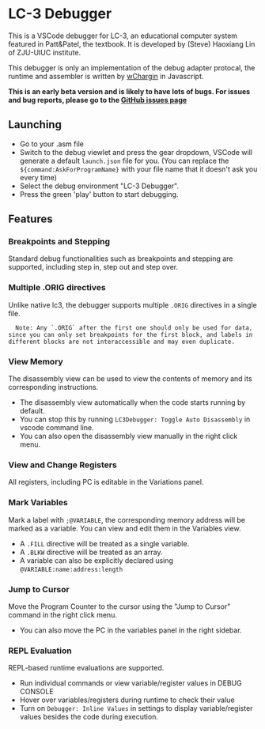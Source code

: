 # LC-3 Debugger

This is a VSCode debugger for LC-3, an educational computer system featured in Patt&Patel, the textbook. It is developed by (Steve) Haoxiang Lin of ZJU-UIUC institute.

This debugger is only an implementation of the debug adapter protocal, the runtime and assembler is written by [wChargin](https://github.com/wchargin/lc3web) in Javascript.

**This is an early beta version and is likely to have lots of bugs. For issues and bug reports, please go to the [GitHub issues page](https://github.com/TheJavaNoob/lc3debugger/issues)**

## Launching
* Go to your .asm file
* Switch to the debug viewlet and press the gear dropdown, VSCode will generate a default `launch.json` file for you. (You can replace the `${command:AskForProgramName}` with your file name that it doesn't ask you every time)
* Select the debug environment "LC-3 Debugger".
* Press the green 'play' button to start debugging.

## Features
### **Breakpoints and Stepping**
Standard debug functionalities such as breakpoints and stepping are supported, including step in, step out and step over.

### **Multiple .ORIG directives**
Unlike native lc3, the debugger supports multiple `.ORIG` directives in a single file.

      Note: Any `.ORIG` after the first one should only be used for data, since you can only set breakpoints for the first block, and labels in different blocks are not interaccessible and may even duplicate.

### **View Memory**
The disassembly view can be used to view the contents of memory and its corresponding instructions.

* The disassembly view automatically when the code starts running by default. 
* You can stop this by running `LC3Debugger: Toggle Auto Disassembly` in vscode command line. 
* You can also open the disassembly view manually in the right click menu.


### **View and Change Registers**
All registers, including PC is editable in the Variations panel.

### **Mark Variables**
Mark a label with `;@VARIABLE`, the corresponding memory address will be marked as a variable. You can view and edit them in the Variables view.

* A `.FILL` directive will be treated as a single variable.
* A `.BLKW` directive will be treated as an array.
* A variable can also be explicitly declared using `@VARIABLE:name:address:length`

### **Jump to Cursor**
Move the Program Counter to the cursor using the "Jump to Cursor" command in the right click menu.

* You can also move the PC in the variables panel in the right sidebar.

### **REPL Evaluation**
REPL-based runtime evaluations are supported.

* Run individual commands or view variable/register values in DEBUG CONSOLE
* Hover over variables/registers during runtime to check their value
* Turn on `Debugger: Inline Values` in settings to display variable/register values besides the code during execution.
